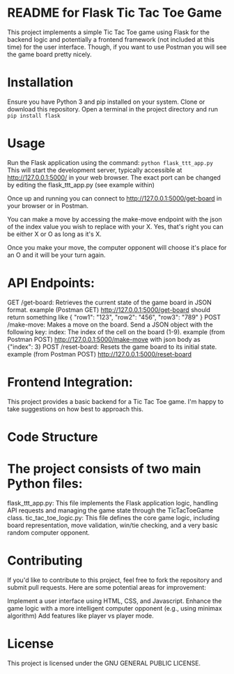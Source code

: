 # README for Flask Tic Tac Toe Game

This project implements a simple Tic Tac Toe game using Flask for the backend logic and potentially a frontend framework (not included at this time) for the user interface. Though, if you want to use Postman you will see the game board pretty nicely.

# Installation

Ensure you have Python 3 and pip installed on your system.
Clone or download this repository.
Open a terminal in the project directory and run `pip install flask`

# Usage

Run the Flask application using the command: `python flask_ttt_app.py`
This will start the development server, typically accessible at http://127.0.0.1:5000/ in your web browser. The exact port can be changed by editing the flask_ttt_app.py (see example within)

Once up and running you can connect to http://127.0.0.1:5000/get-board in your browser or in Postman.

You can make a move by accessing the make-move endpoint with the json of the index value you wish to replace with your X. Yes, that's right you can be either X or O as long as it's X.

Once you make your move, the computer opponent will choose it's place for an O and it will be your turn again. 

# API Endpoints:

GET /get-board: Retrieves the current state of the game board in JSON format.
    example (Postman GET)
    http://127.0.0.1:5000/get-board
    should return something like
    {
    "row1": "123",
    "row2": "456",
    "row3": "789"
    }
POST /make-move: Makes a move on the board. Send a JSON object with the following key:
    index: The index of the cell on the board (1-9).
    example (from Postman POST)
    http://127.0.0.1:5000/make-move
        with json body as
        {"index": 3}
POST /reset-board: Resets the game board to its initial state.
    example (from Postman POST)
    http://127.0.0.1:5000/reset-board

# Frontend Integration:

This project provides a basic backend for a Tic Tac Toe game. I'm happy to take suggestions on how best to approach this.

# Code Structure

# The project consists of two main Python files:

flask_ttt_app.py: This file implements the Flask application logic, handling API requests and managing the game state through the TicTacToeGame class.
tic_tac_toe_logic.py: This file defines the core game logic, including board representation, move validation, win/tie checking, and a very basic random computer opponent.

# Contributing

If you'd like to contribute to this project, feel free to fork the repository and submit pull requests. Here are some potential areas for improvement:

Implement a user interface using HTML, CSS, and Javascript.
Enhance the game logic with a more intelligent computer opponent (e.g., using minimax algorithm)
Add features like player vs player mode.

# License

This project is licensed under the GNU GENERAL PUBLIC LICENSE.
